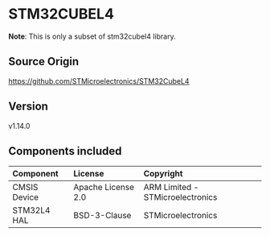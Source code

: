 # STM32CUBEL4 #
**Note**: This is only a subset of stm32cubel4 library.

## Source Origin ##
https://github.com/STMicroelectronics/STM32CubeL4

## Version ##
v1.14.0

## Components included ##
| Component                       | License              | Copyright |
|:---------                       |:-------              |:----------|
| CMSIS Device                    | Apache License 2.0   | ARM Limited - STMicroelectronics |
| STM32L4 HAL                     | BSD-3-Clause         | STMicroelectronics |
